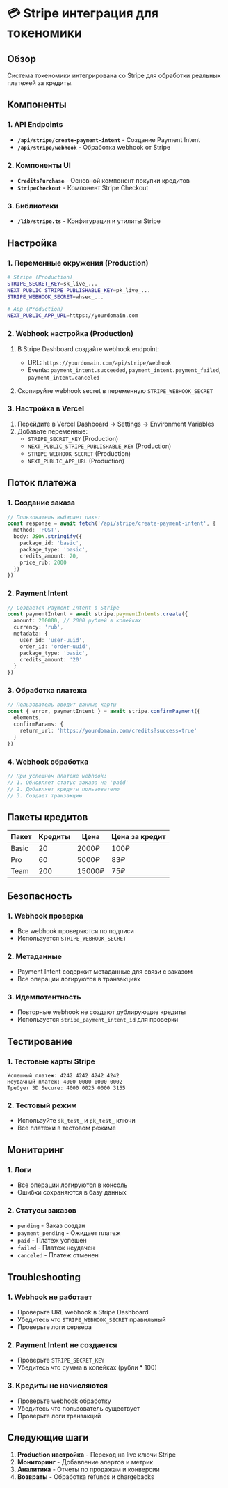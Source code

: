 # 💳 Stripe интеграция для токеномики

## Обзор

Система токеномики интегрирована со Stripe для обработки реальных платежей за кредиты.

## Компоненты

### 1. API Endpoints

- **`/api/stripe/create-payment-intent`** - Создание Payment Intent
- **`/api/stripe/webhook`** - Обработка webhook от Stripe

### 2. Компоненты UI

- **`CreditsPurchase`** - Основной компонент покупки кредитов
- **`StripeCheckout`** - Компонент Stripe Checkout

### 3. Библиотеки

- **`/lib/stripe.ts`** - Конфигурация и утилиты Stripe

## Настройка

### 1. Переменные окружения (Production)

```bash
# Stripe (Production)
STRIPE_SECRET_KEY=sk_live_...
NEXT_PUBLIC_STRIPE_PUBLISHABLE_KEY=pk_live_...
STRIPE_WEBHOOK_SECRET=whsec_...

# App (Production)
NEXT_PUBLIC_APP_URL=https://yourdomain.com
```

### 2. Webhook настройка (Production)

1. В Stripe Dashboard создайте webhook endpoint:
   - URL: `https://yourdomain.com/api/stripe/webhook`
   - Events: `payment_intent.succeeded`, `payment_intent.payment_failed`, `payment_intent.canceled`

2. Скопируйте webhook secret в переменную `STRIPE_WEBHOOK_SECRET`

### 3. Настройка в Vercel

1. Перейдите в Vercel Dashboard → Settings → Environment Variables
2. Добавьте переменные:
   - `STRIPE_SECRET_KEY` (Production)
   - `NEXT_PUBLIC_STRIPE_PUBLISHABLE_KEY` (Production)
   - `STRIPE_WEBHOOK_SECRET` (Production)
   - `NEXT_PUBLIC_APP_URL` (Production)

## Поток платежа

### 1. Создание заказа
```typescript
// Пользователь выбирает пакет
const response = await fetch('/api/stripe/create-payment-intent', {
  method: 'POST',
  body: JSON.stringify({
    package_id: 'basic',
    package_type: 'basic',
    credits_amount: 20,
    price_rub: 2000
  })
})
```

### 2. Payment Intent
```typescript
// Создается Payment Intent в Stripe
const paymentIntent = await stripe.paymentIntents.create({
  amount: 200000, // 2000 рублей в копейках
  currency: 'rub',
  metadata: {
    user_id: 'user-uuid',
    order_id: 'order-uuid',
    package_type: 'basic',
    credits_amount: '20'
  }
})
```

### 3. Обработка платежа
```typescript
// Пользователь вводит данные карты
const { error, paymentIntent } = await stripe.confirmPayment({
  elements,
  confirmParams: {
    return_url: 'https://yourdomain.com/credits?success=true'
  }
})
```

### 4. Webhook обработка
```typescript
// При успешном платеже webhook:
// 1. Обновляет статус заказа на 'paid'
// 2. Добавляет кредиты пользователю
// 3. Создает транзакцию
```

## Пакеты кредитов

| Пакет | Кредиты | Цена | Цена за кредит |
|-------|---------|------|----------------|
| Basic | 20      | 2000₽ | 100₽ |
| Pro   | 60      | 5000₽ | 83₽ |
| Team  | 200     | 15000₽ | 75₽ |

## Безопасность

### 1. Webhook проверка
- Все webhook проверяются по подписи
- Используется `STRIPE_WEBHOOK_SECRET`

### 2. Метаданные
- Payment Intent содержит метаданные для связи с заказом
- Все операции логируются в транзакциях

### 3. Идемпотентность
- Повторные webhook не создают дублирующие кредиты
- Используется `stripe_payment_intent_id` для проверки

## Тестирование

### 1. Тестовые карты Stripe
```
Успешный платеж: 4242 4242 4242 4242
Неудачный платеж: 4000 0000 0000 0002
Требует 3D Secure: 4000 0025 0000 3155
```

### 2. Тестовый режим
- Используйте `sk_test_` и `pk_test_` ключи
- Все платежи в тестовом режиме

## Мониторинг

### 1. Логи
- Все операции логируются в консоль
- Ошибки сохраняются в базу данных

### 2. Статусы заказов
- `pending` - Заказ создан
- `payment_pending` - Ожидает платеж
- `paid` - Платеж успешен
- `failed` - Платеж неудачен
- `canceled` - Платеж отменен

## Troubleshooting

### 1. Webhook не работает
- Проверьте URL webhook в Stripe Dashboard
- Убедитесь что `STRIPE_WEBHOOK_SECRET` правильный
- Проверьте логи сервера

### 2. Payment Intent не создается
- Проверьте `STRIPE_SECRET_KEY`
- Убедитесь что сумма в копейках (рубли * 100)

### 3. Кредиты не начисляются
- Проверьте webhook обработку
- Убедитесь что пользователь существует
- Проверьте логи транзакций

## Следующие шаги

1. **Production настройка** - Переход на live ключи Stripe
2. **Мониторинг** - Добавление алертов и метрик
3. **Аналитика** - Отчеты по продажам и конверсии
4. **Возвраты** - Обработка refunds и chargebacks
